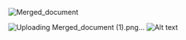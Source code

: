 ![Merged_document](https://github.com/reema2907/SIH_websiteApplication/assets/112660140/d5c96d72-8a91-4fed-8547-8ac84bf0de1a)

![Uploading Merged_document (1).png…]()
![Alt text](file:///C:/Users/Hp/Downloads/Merged_document%20(1).png)
